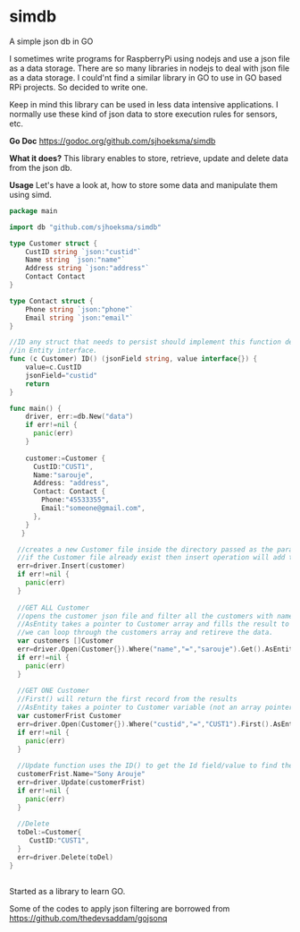# simdb
A simple json db in GO

I sometimes write programs for RaspberryPi using nodejs and use a json file as a data storage. There are so many libraries in nodejs to deal with json file as a data storage. I could'nt find a similar library in GO to use in GO based RPi projects. So decided to write one.

Keep in mind this library can be used in less data intensive applications. I normally use these kind of json data to store execution rules for sensors, etc.

**Go Doc** https://godoc.org/github.com/sjhoeksma/simdb

**What it does?**
This library enables to store, retrieve, update and delete data from the json db.

**Usage**
Let's have a look at, how to store some data and manipulate them using simd.

```GO
package main

import db "github.com/sjhoeksma/simdb"

type Customer struct {
	CustID string `json:"custid"`
	Name string `json:"name"`
	Address string `json:"address"`
	Contact Contact
}

type Contact struct {
	Phone string `json:"phone"`
	Email string `json:"email"`
}

//ID any struct that needs to persist should implement this function defined 
//in Entity interface.
func (c Customer) ID() (jsonField string, value interface{}) {
	value=c.CustID
	jsonField="custid"
	return
}

func main() {
    driver, err:=db.New("data")
    if err!=nil {
      panic(err)
    }
  
    customer:=Customer {
      CustID:"CUST1",
      Name:"sarouje",
      Address: "address",
      Contact: Contact {
        Phone:"45533355",
        Email:"someone@gmail.com",
      },
    }    
   }

  //creates a new Customer file inside the directory passed as the parameter to New()
  //if the Customer file already exist then insert operation will add the customer data to the array
  err=driver.Insert(customer)
  if err!=nil {
    panic(err)
  }
  
  //GET ALL Customer
  //opens the customer json file and filter all the customers with name sarouje.
  //AsEntity takes a pointer to Customer array and fills the result to it.
  //we can loop through the customers array and retireve the data.
  var customers []Customer
  err=driver.Open(Customer{}).Where("name","=","sarouje").Get().AsEntity(&customers)
  if err!=nil {
    panic(err)
  }
  
  //GET ONE Customer
  //First() will return the first record from the results 
  //AsEntity takes a pointer to Customer variable (not an array pointer)
  var customerFrist Customer
  err=driver.Open(Customer{}).Where("custid","=","CUST1").First().AsEntity(&customerFrist)
  if err!=nil {
    panic(err)
  }
  
  //Update function uses the ID() to get the Id field/value to find the record and update the data.
  customerFrist.Name="Sony Arouje"
  err=driver.Update(customerFrist)
  if err!=nil {
    panic(err)
  }
  
  //Delete
  toDel:=Customer{
     CustID:"CUST1",
  }
  err=driver.Delete(toDel)
}
  
```



Started as a library to learn GO.

Some of the codes to apply json filtering are borrowed from https://github.com/thedevsaddam/gojsonq
